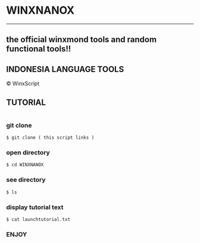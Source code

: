 # WINXNANOX
---
the official winxmond tools and random functional tools!!
---
## INDONESIA LANGUAGE TOOLS

© WinxScript

## TUTORIAL
#
### git clone
```
$ git clone ( this script links )
```
### open directory
```
$ cd WINXNANOX
```
### see directory
```
$ ls
```
### display tutorial text
```
$ cat launchtutorial.txt
```
### ENJOY